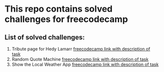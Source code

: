 # This repo contains solved challenges for freecodecamp

## List of solved challenges:

1. Tribute page for Hedy Lamarr [freecodecamp link with description of task]( https://www.freecodecamp.org/challenges/build-a-tribute-page)
2. Random Quote Machine [freecodecamp link with description of task](https://www.freecodecamp.org/challenges/build-a-random-quote-machine)
3. Show the Local Weather App [freecodecamp link with description of task](https://www.freecodecamp.org/challenges/show-the-local-weather)
